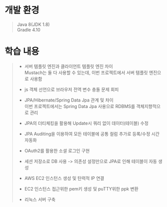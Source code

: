 # 개발 환경

>	Java 8(JDK 1.8)</br>
>	Gradle 4.10

# 학습 내용
> * 서버 템플릿 엔진과 클라이언트 템플릿 엔진 차이 </br>
> Mustach는 둘 다 사용할 수 있는데, 이번 프로젝트에서 서버 템플릿 엔진으로 사용함
>
> * js 객체 선언으로 브라우저 전역 변수 충돌 문제 회피
>
> * JPA/Hibernate/Spring Data Jpa 관계 및 차이</br>
> 이번 프로젝트에서는 Spring Data Jpa 사용으로 RDBMS를 객체지향적으로 관리
>* JPA의 더티체킹을 활용해 Update시 쿼리 없이 데이터(테이블) 수정
> * JPA Auditing을 이용하여 모든 테이블에 공통 컬럼 추가로 등록/수정 시간 자동화
>
> * OAuth2를 활용한 소셜 로그인 구현
> * 세션 저장소로 DB 사용 -> 의존성 설정만으로 JPA로 인해 테이블이 자동 생성
> 
> * AWS EC2 인스턴스 생성 및 탄력적 IP 연결
> * EC2 인스턴스 접근위한 pem키 생성 및 puTTY위한 ppk 변환
> * 리눅스 서버 구축